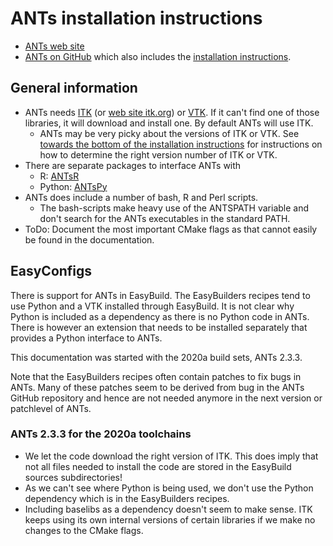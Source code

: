 # ANTs installation instructions

* [ANTs web site](https://stnava.github.io/ANTs/)
* [ANTs on GitHub](https://github.com/ANTsX/ANTs) which also includes the 
  [installation instructions](https://github.com/ANTsX/ANTs/wiki/Compiling-ANTs-on-Linux-and-Mac-OS).

## General information

* ANTs needs [ITK](https://github.com/InsightSoftwareConsortium/ITK) (or [web site itk.org](https://itk.org/))
  or [VTK](https://github.com/Kitware/VTK/releases). 
  If it can't find one of those libraries, it will download and install one.
  By default ANTs will use ITK.
     * ANTs may be very picky about the versions of ITK or VTK. 
       See [towards the bottom of the installation instructions](https://github.com/InsightSoftwareConsortium/ITK)
       for instructions on how to determine the right version number of ITK or VTK.
* There are separate packages to interface ANTs with
    * R: [ANTsR](https://github.com/ANTsX/ANTsR)
    * Python: [ANTsPy](https://github.com/ANTsX/ANTsPy)
* ANTs does include a number of bash, R and Perl scripts.
    * The bash-scripts make heavy use of the ANTSPATH variable and don't search
      for the ANTs executables in the standard PATH.
* ToDo: Document the most important CMake flags as that cannot easily be found in the 
  documentation.

## EasyConfigs

There is support for ANTs in EasyBuild. The EasyBuilders recipes tend to use Python
and a VTK installed through EasyBuild. It is not clear why Python is included as a
dependency as there is no Python code in ANTs. There is however an extension that 
needs to be installed separately that provides a Python interface to ANTs.

This documentation was started with the 2020a build sets, ANTs 2.3.3.

Note that the EasyBuilders recipes often contain patches to fix bugs in ANTs. Many
of these patches seem to be derived from bug in the ANTs GitHub repository and hence
are not needed anymore in the next version or patchlevel of ANTs.

### ANTs 2.3.3 for the 2020a toolchains

* We let the code download the right version of ITK. This does imply that not
  all files needed to install the code are stored in the EasyBuild sources
  subdirectories!
* As we can't see where Python is being used, we don't use the Python dependency
  which is in the EasyBuilders recipes.
* Including baselibs as a dependency doesn't seem to make sense. ITK keeps using
  its own internal versions of certain libraries if we make no changes to the
  CMake flags.

